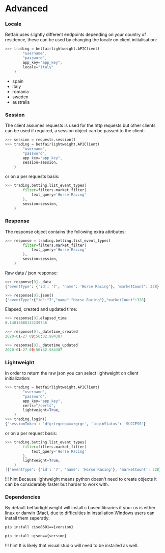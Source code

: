 # Advanced


### Locale

Betfair uses slightly different endpoints depending on your country of residence, these can be used by changing the locale on client initialisation:

```python
>>> trading = betfairlightweight.APIClient(
        "username", 
        "password", 
        app_key="app_key", 
        locale="italy"
    )
```

- spain
- italy
- romania
- sweden
- australia

### Session

The client assumes requests is used for the http requests but other clients can be used if required, a session object can be passed to the client:

```python
>>> session = requests.session()
>>> trading = betfairlightweight.APIClient(
        "username", 
        "password", 
        app_key="app_key", 
        session=session,
    )
```
 
 or on a per requests basis:

```python
>>> trading.betting.list_event_types(
        filter=filters.market_filter(
            text_query='Horse Racing'
        ),
        session=session,
    )
```

### Response

The response object contains the following extra attributes:


```python
>>> response = trading.betting.list_event_types(
        filter=filters.market_filter(
            text_query='Horse Racing'
        ),
        session=session,
    )
```

Raw data / json response:


```python
>>> response[0]._data
{'eventType': {'id': '7', 'name': 'Horse Racing'}, 'marketCount': 328}

>>> response[0].json()
{"eventType":{"id":"7","name":"Horse Racing"},"marketCount":328}
```

Elapsed, created and updated time:

```python
>>> response[0].elapsed_time
0.14815688133239746

>>> response[0]._datetime_created
2020-01-27 09:56:32.984387

>>> response[0]._datetime_updated
2020-01-27 09:56:32.984387
```

### Lightweight

In order to return the raw json you can select lightweight on client initialization:

```python
>>> trading = betfairlightweight.APIClient(
        "username", 
        "password", 
        app_key="app_key", 
        certs="/certs", 
        lightweight=True,
    )
>>> trading.login()
{'sessionToken': 'dfgrtegreg===rgrgr', 'loginStatus': 'SUCCESS'}
```

or on a per request basis:

```python
>>> trading.betting.list_event_types(
        filter=filters.market_filter(
            text_query='Horse Racing'
        ),
        lightweight=True,
    )
[{'eventType': {'id': '7', 'name': 'Horse Racing'}, 'marketCount': 328}]
```

!!! hint
    Because lightweight means python doesn't need to create objects it can be considerably faster but harder to work with.

### Dependencies

By default betfairlightweight will install c based libraries if your os is either linux or darwin (Mac), due to difficulties in installation Windows users can install them seperatly:

```bash
pip install ciso8601=={version}
``` 
```bash
pip install ujson=={version}
``` 

!!! hint
    It is likely that visual studio will need to be installed as well. 
